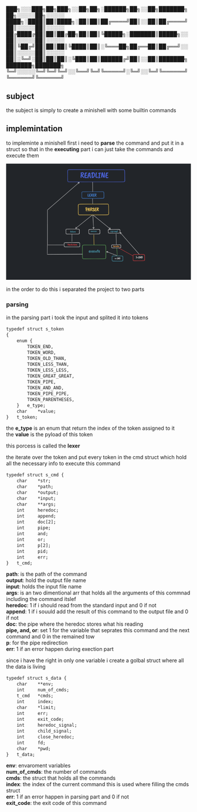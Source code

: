 # 
███╗░░░███╗██╗███╗░░██╗██╗░██████╗██╗░░██╗███████╗██╗░░░░░██╗░░░░░
████╗░████║██║████╗░██║██║██╔════╝██║░░██║██╔════╝██║░░░░░██║░░░░░
██╔████╔██║██║██╔██╗██║██║╚█████╗░███████║█████╗░░██║░░░░░██║░░░░░
██║╚██╔╝██║██║██║╚████║██║░╚═══██╗██╔══██║██╔══╝░░██║░░░░░██║░░░░░
██║░╚═╝░██║██║██║░╚███║██║██████╔╝██║░░██║███████╗███████╗███████╗
╚═╝░░░░░╚═╝╚═╝╚═╝░░╚══╝╚═╝╚═════╝░╚═╝░░╚═╝╚══════╝╚══════╝╚══════╝

## subject

the subject is simply to create a minishell with some builtin commands

## implemintation

to impleminte a minishell first i need to <b>parse</b> the command and put it in a struct so that in the <b>executing</b> 
part i can just take the commands and execute them

<img src="./minishell_map.png" alt="minishell map" />

in the order to do this i separated the project to two parts 

### parsing

in the parsing part i took the input and splited it into tokens 

```
typedef struct s_token
{
	enum {
		TOKEN_END,
		TOKEN_WORD,
		TOKEN_OLD_THAN,
		TOKEN_LESS_THAN,
		TOKEN_LESS_LESS,
		TOKEN_GREAT_GREAT,
		TOKEN_PIPE,
		TOKEN_AND_AND,
		TOKEN_PIPE_PIPE,
		TOKEN_PARENTHESES,
	}	e_type;
	char	*value;
}	t_token;
```

the <b>e_type</b> is an enum that return the index of the token assigned to it </br>
the <b>value</b> is the pyload of this token 

this porcess is called the <b>lexer</b>

the iterate over the token and put every token in the cmd struct which hold all the necessary info to execute this command

```
typedef struct s_cmd {
	char	*str;
	char	*path;
	char	*output;
	char	*input;
	char	**args;
	int		heredoc;
	int		append;
	int		doc[2];
	int		pipe;
	int		and;
	int		or;
	int		p[2];
	int		pid;
	int		err;
}	t_cmd;
```

<b>path</b>: is the path of the command </br>
<b>output</b>: hold the output file name </br>
<b>input</b>: holds the input file name </br>
<b>args</b>: is an two dimentional arr that holds all the arguments of this commnad including the command itslef </br>
<b>heredoc</b>: 1 if i should read from the standard input and 0 if not</br>
<b>append</b>: 1 if i souuld add the result of this command to the output file and 0 if not </br>
<b>doc</b>: the pipe where the heredoc stores what his reading </br>
<b>pipe, and, or</b>: set 1 for the variable that seprates this command and the next command and 0 in the remained tow </br>
<b>p</b>: for the pipe redirection </br>
<b>err</b>: 1 if an error happen during exection part </br>

since i have the right in only one variable i create a golbal struct where all the data is living

```
typedef struct s_data {
	char	**env;
	int		num_of_cmds;
	t_cmd	*cmds;
	int		index;
	char	*limit;
	int		err;
	int		exit_code;
	int		heredoc_signal;
	int		child_signal;
	int		close_heredoc;
	int		fd;
	char	*pwd;
}	t_data;
```

<b>env</b>: envaroment variables </br>
<b>num_of_cmds</b>: the number of commands </br>
<b>cmds</b>: the struct that holds all the commands  </br>
<b>index</b>: the index of the current command this is used where filling the cmds struct</br>
<b>err</b>: 1 if an error happen in parsing part and 0 if not</br>
<b>exit_code</b>: the exit code of this command </br>





